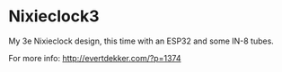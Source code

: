 # Nixieclock3

My 3e Nixieclock design, this time with an ESP32 and some IN-8 tubes.

For more info: http://evertdekker.com/?p=1374


